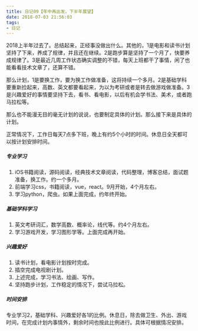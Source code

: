 ```yaml
---
title: 日记09【年中再出发，下半年展望】
date: 2018-07-03 21:56:03
tags:
- 日记
---
```


2018上半年过去了。总结起来，正经事没做出什么。其他的，1是电影和读书计划坚持了下来，养成了规律，并且还在继续。2是跑步算是坚持了一个月了，快要养成规律了。3是最近几周工作状态确实调整的不错，每天上班都干了事情，闲了也能看看技术文章了，还算不错。

那么计划，1是要换工作，要为换工作做准备，这将持续一个多月。2是基础学科要重新捡起来，高数、英文都要看起来，为以为考研或者是转去做游戏做准备。3是兴趣爱好的事情要坚持下去，看书、看电影，以后有机会学书法、美术，或者跑马拉松等。

那么也不能漫无目的毫无计划的说说，也要制定具体的计划。那么接下来是具体的计划。

正常情况下，工作日每天7点多下班，晚上有约5个小时的时间。休息日全天都可以按计划安排时间。
##### 专业学习
1. iOS书籍阅读，源码阅读，经典技术文章阅读，代码整理，博客总结，面试题准备，换工作。约一个多月。
2. 前端学习css，书籍阅读，vue，react。9月开始，4个月左右。
3. 学习python，爬虫。如果上面完成，约年终开始。

##### 基础学科学习
1. 英文考研词汇，数学高数、概率论，线代等。约4个月左右。
2. 学习游戏开发，学习图形学等。上面完成再开始。

##### 兴趣爱好
1. 读书计划，看电影计划按时完成。
2. 插空完成电视剧计划。
3. 上述完成，学习书法、绘画、写作。
4. 坚持跑步计划，工作稳定的情况下，尝试马拉松。

##### 时间安排

专业学习2，基础学科、兴趣爱好各1的比例。休息日，除去做卫生、外出、游戏时间，在完成计划内事情外，剩余时间也按此比例进行。具体可根据情况安排。
